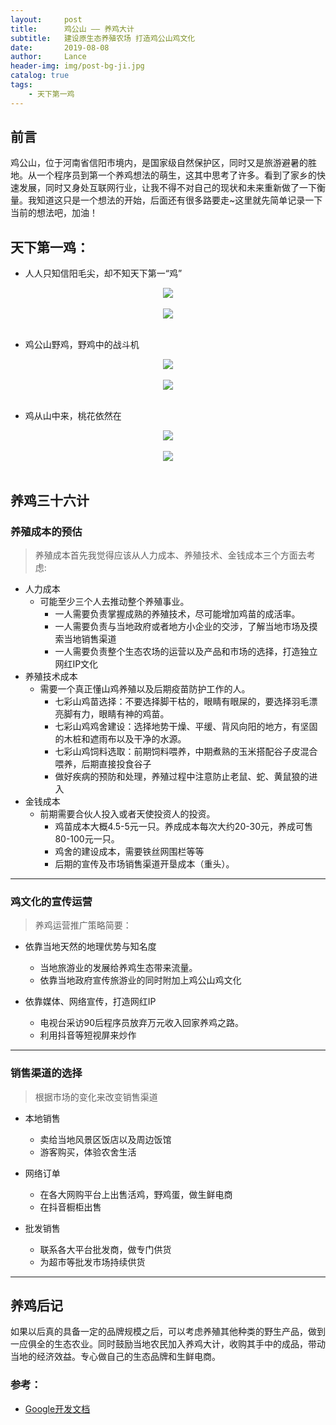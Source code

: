 ```yaml
---
layout:     post
title:      鸡公山 —— 养鸡大计
subtitle:   建设原生态养殖农场 打造鸡公山鸡文化
date:       2019-08-08
author:     Lance
header-img: img/post-bg-ji.jpg
catalog: true
tags:
    - 天下第一鸡
---
```


## 前言

鸡公山，位于河南省信阳市境内，是国家级自然保护区，同时又是旅游避暑的胜地。从一个程序员到第一个养鸡想法的萌生，这其中思考了许多。看到了家乡的快速发展，同时又身处互联网行业，让我不得不对自己的现状和未来重新做了一下衡量。我知道这只是一个想法的开始，后面还有很多路要走~这里就先简单记录一下当前的想法吧，加油！


## 天下第一鸡：

* 人人只知信阳毛尖，却不知天下第一“鸡”

<div align="center"> <img src="http://liuyuabnn.github.io/img/lance_diyiji.jpg"/> </div><br>

<div align="center"> <img src="http://liuyuabnn.github.io/img/lance_jgs.jpg"/> </div><br>

* 鸡公山野鸡，野鸡中的战斗机
<div align="center"> <img src="http://liuyuabnn.github.io/img/lance_jgs_fj.jpg"/> </div><br>
<div align="center"> <img src="http://liuyuabnn.github.io/img/lance_thzsk.jpg"/> </div><br>

* 鸡从山中来，桃花依然在
<div align="center"> <img src="http://liuyuabnn.github.io/img/lance_thz_bl.jpg"/> </div><br>
<div align="center"> <img src="http://liuyuabnn.github.io/img/lance_thz_th.jpg"/> </div><br>

## 养鸡三十六计

### 养殖成本的预估

>养殖成本首先我觉得应该从人力成本、养殖技术、金钱成本三个方面去考虑:

* 人力成本
	* 可能至少三个人去推动整个养殖事业。
        * 一人需要负责掌握成熟的养殖技术，尽可能增加鸡苗的成活率。
        * 一人需要负责与当地政府或者地方小企业的交涉，了解当地市场及摸索当地销售渠道
        * 一人需要负责整个生态农场的运营以及产品和市场的选择，打造独立网红IP文化
* 养殖技术成本
	* 需要一个真正懂山鸡养殖以及后期疫苗防护工作的人。
        * 七彩山鸡苗选择：不要选择脚干枯的，眼睛有眼屎的，要选择羽毛漂亮脚有力，眼睛有神的鸡苗。
        * 七彩山鸡鸡舍建设：选择地势干燥、平缓、背风向阳的地方，有坚固的木桩和遮雨布以及干净的水源。
        * 七彩山鸡饲料选取：前期饲料喂养，中期煮熟的玉米搭配谷子皮混合喂养，后期直接投食谷子
        * 做好疾病的预防和处理，养殖过程中注意防止老鼠、蛇、黄鼠狼的进入
* 金钱成本
	* 前期需要合伙人投入或者天使投资人的投资。
        * 鸡苗成本大概4.5-5元一只。养成成本每次大约20-30元，养成可售80-100元一只。
        * 鸡舍的建设成本，需要铁丝网围栏等等
        * 后期的宣传及市场销售渠道开垦成本（重头）。
***


### 鸡文化的宣传运营

>养鸡运营推广策略简要：

* 依靠当地天然的地理优势与知名度
	* 当地旅游业的发展给养鸡生态带来流量。
	* 依靠当地政府宣传旅游业的同时附加上鸡公山鸡文化
   
* 依靠媒体、网络宣传，打造网红IP
 	* 电视台采访90后程序员放弃万元收入回家养鸡之路。
	* 利用抖音等短视屏来炒作

---

### 销售渠道的选择

>根据市场的变化来改变销售渠道

* 本地销售
	* 卖给当地风景区饭店以及周边饭馆
	* 游客购买，体验农舍生活
*  网络订单
	* 在各大网购平台上出售活鸡，野鸡蛋，做生鲜电商
	* 在抖音橱柜出售

* 批发销售
	* 联系各大平台批发商，做专门供货
	* 为超市等批发市场持续供货
	
---


## 养鸡后记

如果以后真的具备一定的品牌规模之后，可以考虑养殖其他种类的野生产品，做到一应俱全的生态农业。同时鼓励当地农民加入养鸡大计，收购其手中的成品，带动当地的经济效益。专心做自己的生态品牌和生鲜电商。

### 参考：

- [Google开发文档](https://developer.android.com/topic/performance/vitals/launch-time)


